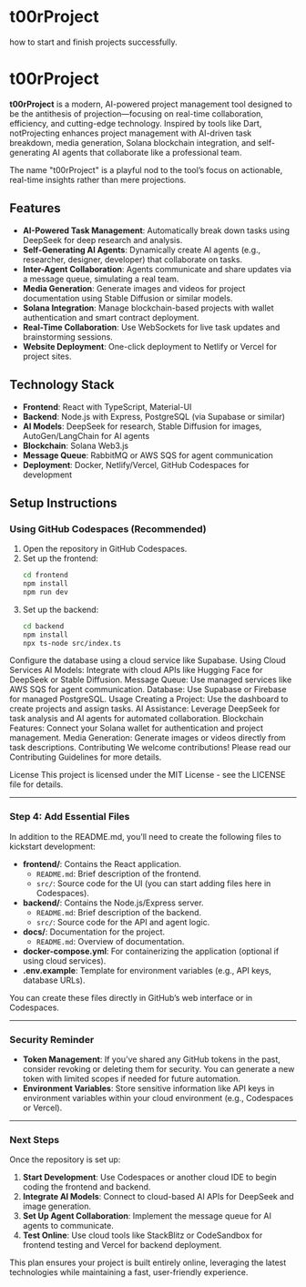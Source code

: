 # t00rProject
how to start and finish projects successfully. 

# t00rProject

**t00rProject** is a modern, AI-powered project management tool designed to be the antithesis of projection—focusing on real-time collaboration, efficiency, and cutting-edge technology. Inspired by tools like Dart, notProjecting enhances project management with AI-driven task breakdown, media generation, Solana blockchain integration, and self-generating AI agents that collaborate like a professional team.

The name "t00rProject" is a playful nod to the tool’s focus on actionable, real-time insights rather than mere projections.

## Features

- **AI-Powered Task Management**: Automatically break down tasks using DeepSeek for deep research and analysis.
- **Self-Generating AI Agents**: Dynamically create AI agents (e.g., researcher, designer, developer) that collaborate on tasks.
- **Inter-Agent Collaboration**: Agents communicate and share updates via a message queue, simulating a real team.
- **Media Generation**: Generate images and videos for project documentation using Stable Diffusion or similar models.
- **Solana Integration**: Manage blockchain-based projects with wallet authentication and smart contract deployment.
- **Real-Time Collaboration**: Use WebSockets for live task updates and brainstorming sessions.
- **Website Deployment**: One-click deployment to Netlify or Vercel for project sites.

## Technology Stack

- **Frontend**: React with TypeScript, Material-UI
- **Backend**: Node.js with Express, PostgreSQL (via Supabase or similar)
- **AI Models**: DeepSeek for research, Stable Diffusion for images, AutoGen/LangChain for AI agents
- **Blockchain**: Solana Web3.js
- **Message Queue**: RabbitMQ or AWS SQS for agent communication
- **Deployment**: Docker, Netlify/Vercel, GitHub Codespaces for development

## Setup Instructions

### Using GitHub Codespaces (Recommended)
1. Open the repository in GitHub Codespaces.
2. Set up the frontend:
   ```bash
   cd frontend
   npm install
   npm run dev
3. Set up the backend:
   ```bash
   cd backend
   npm install
   npx ts-node src/index.ts

Configure the database using a cloud service like Supabase.
Using Cloud Services
AI Models: Integrate with cloud APIs like Hugging Face for DeepSeek or Stable Diffusion.
Message Queue: Use managed services like AWS SQS for agent communication.
Database: Use Supabase or Firebase for managed PostgreSQL.
Usage
Creating a Project: Use the dashboard to create projects and assign tasks.
AI Assistance: Leverage DeepSeek for task analysis and AI agents for automated collaboration.
Blockchain Features: Connect your Solana wallet for authentication and project management.
Media Generation: Generate images or videos directly from task descriptions.
Contributing
We welcome contributions! Please read our Contributing Guidelines for more details.

License
This project is licensed under the MIT License - see the LICENSE file for details.

---

### Step 4: Add Essential Files
In addition to the README.md, you’ll need to create the following files to kickstart development:

- **frontend/**: Contains the React application.
  - `README.md`: Brief description of the frontend.
  - `src/`: Source code for the UI (you can start adding files here in Codespaces).
- **backend/**: Contains the Node.js/Express server.
  - `README.md`: Brief description of the backend.
  - `src/`: Source code for the API and agent logic.
- **docs/**: Documentation for the project.
  - `README.md`: Overview of documentation.
- **docker-compose.yml**: For containerizing the application (optional if using cloud services).
- **.env.example**: Template for environment variables (e.g., API keys, database URLs).

You can create these files directly in GitHub’s web interface or in Codespaces.

---

### Security Reminder
- **Token Management**: If you’ve shared any GitHub tokens in the past, consider revoking or deleting them for security. You can generate a new token with limited scopes if needed for future automation.
- **Environment Variables**: Store sensitive information like API keys in environment variables within your cloud environment (e.g., Codespaces or Vercel).

---

### Next Steps
Once the repository is set up:
1. **Start Development**: Use Codespaces or another cloud IDE to begin coding the frontend and backend.
2. **Integrate AI Models**: Connect to cloud-based AI APIs for DeepSeek and image generation.
3. **Set Up Agent Collaboration**: Implement the message queue for AI agents to communicate.
4. **Test Online**: Use cloud tools like StackBlitz or CodeSandbox for frontend testing and Vercel for backend deployment.

This plan ensures your project is built entirely online, leveraging the latest technologies while maintaining a fast, user-friendly experience. 
